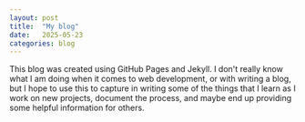 ```yaml
---
layout: post
title:  "My blog"
date:   2025-05-23
categories: blog
---
```

This blog was created using GitHub Pages and Jekyll. I don't really know what I am doing when it comes
to web development, or with writing a blog, but I hope to use this to capture in writing some of the things that I
learn as I work on new projects, document the process, and maybe end up providing some helpful information for others.